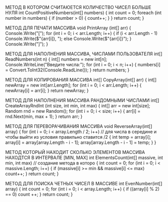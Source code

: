 МЕТОД В КОТОРОМ СЧИТАЮЕТСЯ КОЛИЧЕСТВО ЧИСЕЛ БОЛЬШЕ НУЛЯ
int CountPositiveNumbers(int[] numbers)
    {
        int count = 0;
        foreach (int number in numbers)
        {
            if (number > 0)
            {
                count++;
            }
        }
        return count;
    }

МЕТОД ДЛЯ ПЕЧАТИ МАССИВА
void PrintArray (int[] arr) 
    {
    Console.Write("["); 
    for (int i = 0; i < arr.Length; i++)
    {
        if (i < arr.Length - 1) Console.Write($"{arr[i]}, "); 
        else Console.Write($"{arr[i]}"); 
    }
    Console.Write("]");
    }

МЕТОД ДЛЯ НАПОЛНЕНИЯ МАССИВА, ЧИСЛАМИ ПОЛЬЗОВАТЕЛЯ
int[] ReadNumbers(int n) 
    {
        int[] numbers = new int[n];
        Console.WriteLine("Введите числа:");
        for (int i = 0; i < n; i++)
        {
            numbers[i] = Convert.ToInt32(Console.ReadLine());
        }
        return numbers;
    }

МЕТОД ДЛЯ КОПИРОВАНИЯ МАССИВА
int[] CopyArray(int[] arr)
{
    int[] newArray = new int[arr.Length];
    for (int i = 0; i < arr.Length; i++)
    {
        newArray[i] = arr[i];
    }
    return newArray;
}

МЕТОД ДЛЯ НАПОЛНЕНИЯ МАССИВА РАНДОМНЫМИ ЧИСЛАМИ
int[] CreateArrayRndInt (int size, int min, int max) 
{
    int[] arr = new int[size]; 
    Random rnd = new Random(); 
    for (int i = 0; i < size; i++) 
    {
        arr[i] = rnd.Next(min, max + 1); 
    }
    return arr; 
}

МЕТОД ДЛЯ ПЕРЕВОРАЧИВАНИЯ МАССИВА
void ReverseArray(int[] array) 
{
    for (int i = 0; i < array.Length / 2; i++) // для числа в середине и чтобы выйти из условия правильно ставится /2
    {
        int temp = array[i];
        array[i] = array[array.Length - i - 1];
        array[array.Length - i - 1] = temp;
    }
}

МЕТОД КОТОРЫЙ НАХОДИТ СКОЛЬКО ЭЛЕМЕНТОВ МАССИВА НАХОДТСЯ В ИНТЕРВАЛЕ [MIN, MAX]
int ElementsCount(int[] massive, int min, int max) // создание метода в которо
{
    int count = 0;
    for (int i = 0; i < massive.Length; i++)
    {
        if (massive[i] >= min && massive[i] <= max)
        count++;
    }
    return count;
}

МЕТОД ДЛЯ ПОИСКА ЧЕТНЫХ ЧИСЕЛ В МАССИВЕ
int EvenNumber(int[] array)
{
    int count = 0;
    for (int i = 0; i < array.Length; i++)
    {
        if ((array[i] % 2) == 0) 
        count ++; 
    }
    return count;
}